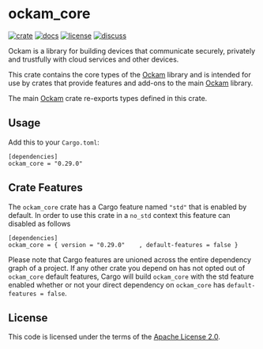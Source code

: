 # ockam_core

[![crate][crate-image]][crate-link]
[![docs][docs-image]][docs-link]
[![license][license-image]][license-link]
[![discuss][discuss-image]][discuss-link]

Ockam is a library for building devices that communicate securely, privately
and trustfully with cloud services and other devices.

This crate contains the core types of the [Ockam][main-ockam-crate-link]
library and is intended for use by crates that provide features and add-ons
to the main [Ockam][main-ockam-crate-link] library.

The main [Ockam][main-ockam-crate-link] crate re-exports types defined in
this crate.

## Usage

Add this to your `Cargo.toml`:

```
[dependencies]
ockam_core = "0.29.0"
```

## Crate Features

The `ockam_core` crate has a Cargo feature named `"std"` that is enabled by
default. In order to use this crate in a `no_std` context this feature can
disabled as follows

```
[dependencies]
ockam_core = { version = "0.29.0"    , default-features = false }
```

Please note that Cargo features are unioned across the entire dependency
graph of a project. If any other crate you depend on has not opted out of
`ockam_core` default features, Cargo will build `ockam_core` with the std
feature enabled whether or not your direct dependency on `ockam_core`
has `default-features = false`.

## License

This code is licensed under the terms of the [Apache License 2.0][license-link].

[main-ockam-crate-link]: https://crates.io/crates/ockam

[crate-image]: https://img.shields.io/crates/v/ockam_core.svg
[crate-link]: https://crates.io/crates/ockam_core

[docs-image]: https://docs.rs/ockam_core/badge.svg
[docs-link]: https://docs.rs/ockam_core

[license-image]: https://img.shields.io/badge/License-Apache%202.0-green.svg
[license-link]: https://github.com/ockam-network/ockam/blob/HEAD/LICENSE

[discuss-image]: https://img.shields.io/badge/Discuss-Github%20Discussions-ff70b4.svg
[discuss-link]: https://github.com/ockam-network/ockam/discussions
